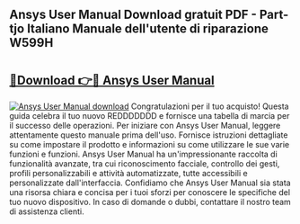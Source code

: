 ## Ansys User Manual Download gratuit PDF - Part-tjo Italiano Manuale dell'utente di riparazione W599H

# <h2><a href="http://dffk0f.blite.top/?on=Ansys+User+Manual">🔗Download 👉🔴 Ansys User Manual</a></h2>

[![Ansys User Manual download](https://i.imgur.com/lujVjoI.png)](http://dffk0f.blite.top/?on=Ansys+User+Manual)
Congratulazioni per il tuo acquisto! Questa guida celebra il tuo nuovo REDDDDDDD e fornisce una tabella di marcia per il successo delle operazioni. Per iniziare con Ansys User Manual, leggere attentamente questo manuale prima dell'uso. Fornisce istruzioni dettagliate su come impostare il prodotto e informazioni su come utilizzare le sue varie funzioni e funzioni. Ansys User Manual ha un'impressionante raccolta di funzionalità avanzate, tra cui riconoscimento facciale, controllo dei gesti, profili personalizzabili e attività automatizzate, tutte accessibili e personalizzate dall'interfaccia. Confidiamo che Ansys User Manual sia stata una risorsa chiara e concisa per i tuoi sforzi per conoscere le specifiche del tuo nuovo dispositivo. In caso di domande o dubbi, contattare il nostro team di assistenza clienti.
